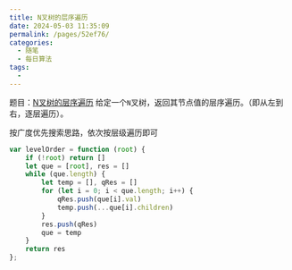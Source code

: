```yaml
---
title: N叉树的层序遍历
date: 2024-05-03 11:35:09
permalink: /pages/52ef76/
categories:
  - 随笔
  - 每日算法
tags:
  - 
---
```

题目：[N叉树的层序遍历](https://leetcode.cn/problems/n-ary-tree-level-order-traversal/description/)
给定一个`N`叉树，返回其节点值的层序遍历。（即从左到右，逐层遍历）。
<!-- more -->

按广度优先搜索思路，依次按层级遍历即可
```js
var levelOrder = function (root) {
    if (!root) return []
    let que = [root], res = []
    while (que.length) {
        let temp = [], qRes = []
        for (let i = 0; i < que.length; i++) {
            qRes.push(que[i].val)
            temp.push(...que[i].children)
        }
        res.push(qRes)
        que = temp
    }
    return res
};
```